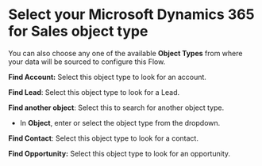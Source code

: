 # Select your Microsoft Dynamics 365 for Sales object type

You can also choose any one of the available **Object Types** from where your data will be sourced to configure this Flow.

**Find Account:** Select this object type to look for an account.&#x20;

**Find Lead**: Select this object type to look for a Lead.

**Find another object**: Select this to search for another object type.

* In **Object**, enter or select the object type from the dropdown.&#x20;

**Find Contact**: Select this object type to look for a contact.

**Find Opportunity:** Select this object type to look for an opportunity.
